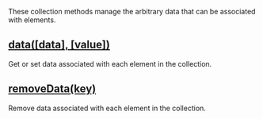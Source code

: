 These collection methods manage the arbitrary data that can be associated with elements.


## [data(\[data\], \[value\])](/api/data/)

Get or set data associated with each element in the collection.


## [removeData(key)](/api/removeData/)

Remove data associated with each element in the collection.
